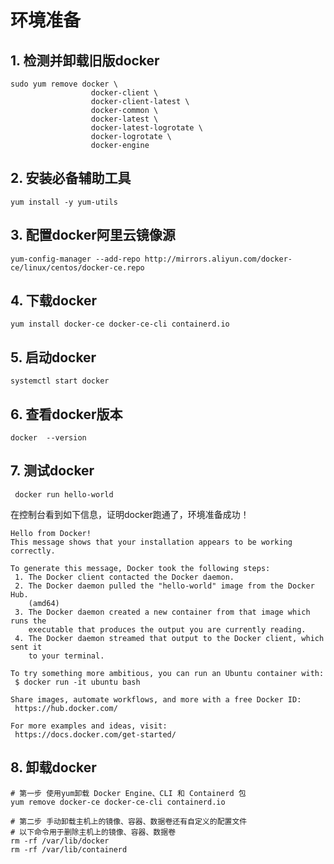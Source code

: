 # 环境准备

## 1. 检测并卸载旧版docker

```shell
sudo yum remove docker \
                  docker-client \
                  docker-client-latest \
                  docker-common \
                  docker-latest \
                  docker-latest-logrotate \
                  docker-logrotate \
                  docker-engine
```



## 2. 安装必备辅助工具

```shell
yum install -y yum-utils
```



## 3. 配置docker阿里云镜像源

```shell
yum-config-manager --add-repo http://mirrors.aliyun.com/docker-ce/linux/centos/docker-ce.repo
```



## 4. 下载docker

```shell
yum install docker-ce docker-ce-cli containerd.io
```



## 5. 启动docker

```shell
systemctl start docker
```



## 6. 查看docker版本

```
docker  --version
```



## 7. 测试docker

```shell
 docker run hello-world
```

在控制台看到如下信息，证明docker跑通了，环境准备成功！

```shell
Hello from Docker!
This message shows that your installation appears to be working correctly.

To generate this message, Docker took the following steps:
 1. The Docker client contacted the Docker daemon.
 2. The Docker daemon pulled the "hello-world" image from the Docker Hub.
    (amd64)
 3. The Docker daemon created a new container from that image which runs the
    executable that produces the output you are currently reading.
 4. The Docker daemon streamed that output to the Docker client, which sent it
    to your terminal.

To try something more ambitious, you can run an Ubuntu container with:
 $ docker run -it ubuntu bash

Share images, automate workflows, and more with a free Docker ID:
 https://hub.docker.com/

For more examples and ideas, visit:
 https://docs.docker.com/get-started/
```

## 8. 卸载docker

```shell
# 第一步 使用yum卸载 Docker Engine、CLI 和 Containerd 包
yum remove docker-ce docker-ce-cli containerd.io
```

```shell
# 第二步 手动卸载主机上的镜像、容器、数据卷还有自定义的配置文件
# 以下命令用于删除主机上的镜像、容器、数据卷
rm -rf /var/lib/docker
rm -rf /var/lib/containerd
```

